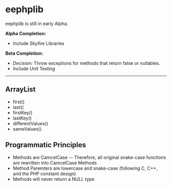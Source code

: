 # eephplib
eephplib is still in early Alpha.

**Alpha Completion:**
- Include Skyfire Libraries

**Beta Completion:**
- _Decision:_ Throw exceptions for methods that return false or nullables.
- Include Unit Testing

-----

## ArrayList
- first()
- last()
- firstKey()
- lastKey()
- differentValues()
- sameValues()

## Programmatic Principles
- Methods are CamcelCase
-- Therefore, all original snake-case functions are rewritten into CamcelCase Methods
- Method Paremters are lowercase and snake-case (following C, C++, and the PHP constant design)
- Methods will never return a NULL type
